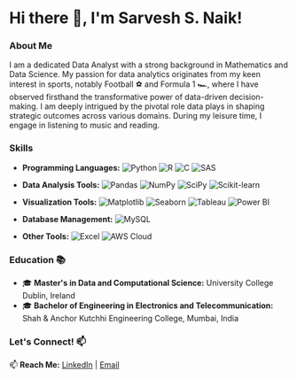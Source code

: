 # Hi there 👋, I'm Sarvesh S. Naik!

### About Me

I am a dedicated Data Analyst with a strong background in Mathematics and Data Science. My passion for data analytics originates from my keen interest in sports, notably Football ⚽️ and Formula 1 🏎️, where I have observed firsthand the transformative power of data-driven decision-making. I am deeply intrigued by the pivotal role data plays in shaping strategic outcomes across various domains. During my leisure time, I engage in listening to music and reading.


### Skills

- **Programming Languages:** 
  ![Python](https://img.shields.io/badge/-Python-blue?style=flat&logo=python&logoColor=white)
  ![R](https://img.shields.io/badge/-R-276DC3?style=flat&logo=r&logoColor=white)
  ![C](https://img.shields.io/badge/-C-00599C?style=flat&logo=c&logoColor=white)
  ![SAS](https://img.shields.io/badge/-SAS-purple?style=flat&logo=sas&logoColor=white)

- **Data Analysis Tools:** 
  ![Pandas](https://img.shields.io/badge/-Pandas-150458?style=flat&logo=pandas&logoColor=white)
  ![NumPy](https://img.shields.io/badge/-NumPy-013243?style=flat&logo=numpy&logoColor=white)
  ![SciPy](https://img.shields.io/badge/-SciPy-8CAAE6?style=flat&logo=scipy&logoColor=white)
  ![Scikit-learn](https://img.shields.io/badge/-Scikit--learn-F7931E?style=flat&logo=scikit-learn&logoColor=white)

- **Visualization Tools:** 
  ![Matplotlib](https://img.shields.io/badge/-Matplotlib-3776AB?style=flat&logo=matplotlib&logoColor=white)
  ![Seaborn](https://img.shields.io/badge/-Seaborn-4AB6FF?style=flat&logo=seaborn&logoColor=white)
  ![Tableau](https://img.shields.io/badge/-Tableau-E97627?style=flat&logo=tableau&logoColor=white)
  ![Power BI](https://img.shields.io/badge/-Power%20BI-F2C811?style=flat&logo=powerbi&logoColor=white)

- **Database Management:** 
  ![MySQL](https://img.shields.io/badge/-MySQL-4479A1?style=flat&logo=mysql&logoColor=white)


- **Other Tools:** 
  ![Excel](https://img.shields.io/badge/-Excel-217346?style=flat&logo=microsoft-excel&logoColor=white)
  ![AWS Cloud](https://img.shields.io/badge/-AWS%20Cloud%20Practitioner-232F3E?style=flat&logo=amazon-aws&logoColor=white) 



### Education 📚

- 🎓 **Master's in Data and Computational Science:** University College Dublin, Ireland 
- 🎓 **Bachelor of Engineering in Electronics and Telecommunication:** Shah & Anchor Kutchhi Engineering College, Mumbai, India


### Let's Connect! 📫

📫 **Reach Me:** [LinkedIn](https://www.linkedin.com/in/sarveshsn/) |  [Email](mailto:sarveshsn17@gmail.com)



